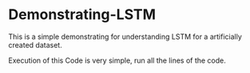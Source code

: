 # Demonstrating-LSTM



This is a simple demonstrating for understanding LSTM for a artificially created dataset.

Execution of this Code is very simple, run all the lines of the code.
